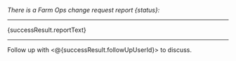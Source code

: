 _There is a Farm Ops change request report {status}:_

---

{successResult.reportText}

---

Follow up with <@{successResult.followUpUserId}> to discuss.
